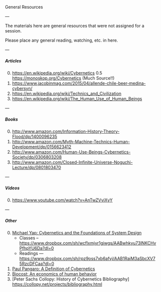 General Resources

—

The materials here are general resources that were not assigned for a session.

Please place any general reading, watching, etc. in here.

—

##### Articles

0. https://en.wikipedia.org/wiki/Cybernetics
0.5 https://monoskop.org/Cybernetics (Much Source!!)
1. https://www.jacobinmag.com/2015/04/allende-chile-beer-medina-cybersyn/
2. https://en.wikipedia.org/wiki/Technics_and_Civilization
3. https://en.wikipedia.org/wiki/The_Human_Use_of_Human_Beings

—

##### Books

0. http://www.amazon.com/Information-History-Theory-Flood/dp/1400096235
1. http://www.amazon.com/Myth-Machine-Technics-Human-Development/dp/0156623412
2. http://www.amazon.com/Human-Use-Beings-Cybernetics-Society/dp/0306803208
3. http://www.amazon.com/Closed-Infinite-Universe-Noguchi-Lecture/dp/0801803470

—

##### Videos

0. https://www.youtube.com/watch?v=AnTwZVviXyY

—

##### Other

0. [Michael Yap: Cybernetics and the Foundations of System Design](https://docs.google.com/document/d/1m82iJqnZc8BPhA8rNkanTxodyhKI0-wLtfKdLvhNSto/edit#heading=h.2zurizhlxl0v)
    - Classes – https://www.dropbox.com/sh/wcflxmjyr1giwgs/AABwhkyu73lNKCHvPfhpYU6Da?dl=0
    - Readings — https://www.dropbox.com/sh/rpz9oss7xb6afvj/AAB1RaiM3aSbcXV75RzcDFCaa?dl=0
1. [Paul Pangaro: A Definition of Cybernetics](http://www.pangaro.com/definition-cybernetics.html)
2. [Biocost: An economics of human behavior](http://pangaro.com/sva2010/Biocost_091105.pdf)
3. [Peter Sachs Collopy: History of Cybernetics Bibliography] https://collopy.net/projects/bibliography.html
